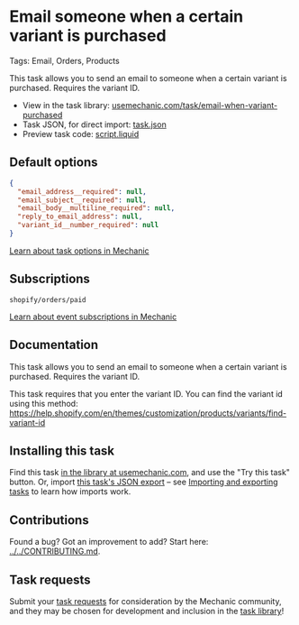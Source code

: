 # Email someone when a certain variant is purchased

Tags: Email, Orders, Products

This task allows you to send an email to someone when a certain variant is purchased. Requires the variant ID.

* View in the task library: [usemechanic.com/task/email-when-variant-purchased](https://usemechanic.com/task/email-when-variant-purchased)
* Task JSON, for direct import: [task.json](../../tasks/email-when-variant-purchased.json)
* Preview task code: [script.liquid](./script.liquid)

## Default options

```json
{
  "email_address__required": null,
  "email_subject__required": null,
  "email_body__multiline_required": null,
  "reply_to_email_address": null,
  "variant_id__number_required": null
}
```

[Learn about task options in Mechanic](https://docs.usemechanic.com/article/471-task-options)

## Subscriptions

```liquid
shopify/orders/paid
```

[Learn about event subscriptions in Mechanic](https://docs.usemechanic.com/article/408-subscriptions)

## Documentation

This task allows you to send an email to someone when a certain variant is purchased. Requires the variant ID.

This task requires that you enter the variant ID. You can find the variant id using this method: 
https://help.shopify.com/en/themes/customization/products/variants/find-variant-id

## Installing this task

Find this task [in the library at usemechanic.com](https://usemechanic.com/task/email-when-variant-purchased), and use the "Try this task" button. Or, import [this task's JSON export](../../tasks/email-when-variant-purchased.json) – see [Importing and exporting tasks](https://docs.usemechanic.com/article/505-importing-and-exporting-tasks) to learn how imports work.

## Contributions

Found a bug? Got an improvement to add? Start here: [../../CONTRIBUTING.md](../../CONTRIBUTING.md).

## Task requests

Submit your [task requests](https://mechanic.canny.io/task-requests) for consideration by the Mechanic community, and they may be chosen for development and inclusion in the [task library](https://tasks.mechanic.dev/)!
